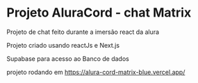 # Projeto AluraCord - chat Matrix

Projeto de chat feito durante a imersão react da alura

Projeto criado usando reactJs e Next.js 

Supabase para acesso ao Banco de dados

projeto rodando em https://alura-cord-matrix-blue.vercel.app/

